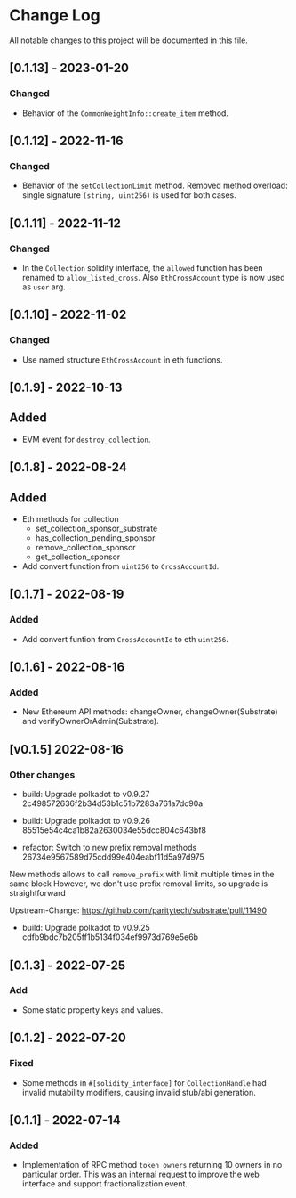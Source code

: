 # Change Log

All notable changes to this project will be documented in this file.

<!-- bureaucrate goes here -->

## [0.1.13] - 2023-01-20

### Changed

- Behavior of the `CommonWeightInfo::create_item` method.

## [0.1.12] - 2022-11-16

### Changed

- Behavior of the `setCollectionLimit` method.
  Removed method overload: single signature `(string, uint256)`
  is used for both cases.

## [0.1.11] - 2022-11-12

### Changed

- In the `Collection` solidity interface,
  the `allowed` function has been renamed to `allow_listed_cross`.
  Also `EthCrossAccount` type is now used as `user` arg.

## [0.1.10] - 2022-11-02

### Changed

- Use named structure `EthCrossAccount` in eth functions.

## [0.1.9] - 2022-10-13

## Added

- EVM event for `destroy_collection`.

## [0.1.8] - 2022-08-24

## Added

- Eth methods for collection
  - set_collection_sponsor_substrate
  - has_collection_pending_sponsor
  - remove_collection_sponsor
  - get_collection_sponsor
- Add convert function from `uint256` to `CrossAccountId`.

## [0.1.7] - 2022-08-19

### Added

- Add convert funtion from `CrossAccountId` to eth `uint256`.

## [0.1.6] - 2022-08-16

### Added

- New Ethereum API methods: changeOwner, changeOwner(Substrate) and verifyOwnerOrAdmin(Substrate).

## [v0.1.5] 2022-08-16

### Other changes

- build: Upgrade polkadot to v0.9.27 2c498572636f2b34d53b1c51b7283a761a7dc90a

- build: Upgrade polkadot to v0.9.26 85515e54c4ca1b82a2630034e55dcc804c643bf8

- refactor: Switch to new prefix removal methods 26734e9567589d75cdd99e404eabf11d5a97d975

New methods allows to call `remove_prefix` with limit multiple times
in the same block
However, we don't use prefix removal limits, so upgrade is
straightforward

Upstream-Change: https://github.com/paritytech/substrate/pull/11490

- build: Upgrade polkadot to v0.9.25 cdfb9bdc7b205ff1b5134f034ef9973d769e5e6b

## [0.1.3] - 2022-07-25

### Add

- Some static property keys and values.

## [0.1.2] - 2022-07-20

### Fixed

- Some methods in `#[solidity_interface]` for `CollectionHandle` had invalid
  mutability modifiers, causing invalid stub/abi generation.

## [0.1.1] - 2022-07-14

### Added

- Implementation of RPC method `token_owners` returning 10 owners in no particular order.
  This was an internal request to improve the web interface and support fractionalization event.
